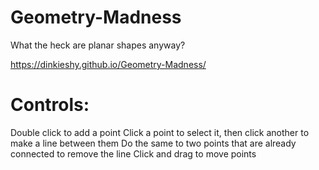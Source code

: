 # Geometry-Madness
What the heck are planar shapes anyway?

https://dinkieshy.github.io/Geometry-Madness/

# Controls:
Double click to add a point
Click a point to select it, then click another to make a line between them
Do the same to two points that are already connected to remove the line
Click and drag to move points
